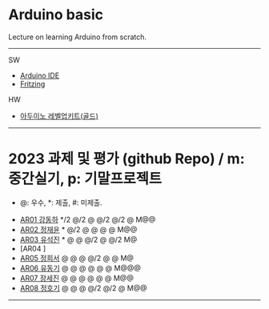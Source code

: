 # Arduino basic
Lecture on learning Arduino from scratch.


---

SW

- [Arduino IDE](https://www.arduino.cc/)
- [Fritzing](http://fritzing.org/download/)

HW

- [아두이노 레벨업키트(골드)](https://www.devicemart.co.kr/goods/view?no=12170416)

---

# 2023 과제 및 평가 (github Repo) / m: 중간실기, p: 기말프로젝트
* @: 우수, *: 제출, #: 미제출.  

- [AR01 강동하](https://github.com/kangdongha2/ar01) */2 @/2 @ @/2 @/2 @ M@@
- [AR02 정재윤](https://github.com/wjdwodbs1212/AR02) * @/2 @ @ @ @ M@@
- [AR03 유석진](https://github.com/20203310s/AR03) * @ @ @/2 @ @/2 M@
- [AR04 ]
- [AR05 정희서](https://github.com/HiSeoJeong/AR05) @ @ @ @/2 @ @ M@
- [AR06 유동기](https://github.com/wtfwtfs/ar06) @ @ @ @ @ @ M@@@
- [AR07 장세진](https://github.com/sejin573/AR07) @ @ @ @ @ @ M@@
- [AR08 정호기](https://github.com/JeongHogi/AR08a) @ @ @ @/2 @/2 @ M@@


---





